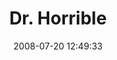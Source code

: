 ---
date: 2008-07-20 12:49:33
link:
  source: delicious
  source_url: https://del.icio.us/roytang
  text: Dr. Horrible
  url: http://www.drhorrible.com/index.html
slug: dr-horrible
source: delicious
tags:
- blogs
- funny
- video
- superheroes
title: Dr. Horrible
---